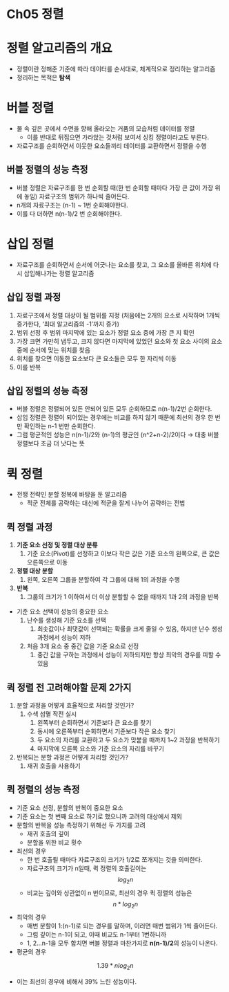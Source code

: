 # Ch05 정렬

# 정렬 알고리즘의 개요

- 정렬이란 정해준 기준에 따라 데이터를 순서대로, 체계적으로 정리하는 알고리즘
- 정리하는 목적은 **탐색**

# 버블 정렬

- 물 속 깊은 곳에서 수면을 향해 올라오는 거품의 모습처럼 데이터를 정렬
  - 이를 반대로 뒤집으면 가라앉는 것처럼 보여서 싱킹 정렬이라고도 부른다.
- 자료구조를 순회하면서 이웃한 요소들끼리 데이터를 교환하면서 정렬을 수행

## 버블 정렬의 성능 측정

- 버블 정렬은 자료구조를 한 번 순회할 때(한 번 순회할 때마다 가장 큰 값이 가장 위에 놓임) 자료구조의 범위가 하나씩 줄어든다.
- n개의 자료구조는 (n-1) ~ 1번 순회해야한다.
- 이를 다 더하면 n(n-1)/2 번 순회해야한다.

# 삽입 정렬

- 자료구조를 순회하면서 순서에 어긋나는 요소를 찾고, 그 요소를 올바른 위치에 다시 삽입해나가는 정렬 알고리즘

## 삽입 정렬 과정

1. 자료구조에서 정렬 대상이 될 범위를 지정 (처음에는 2개의 요소로 시작하며 1개씩 증가한다, ‘최대 알고리즘의 -1’까지 증가)
2. 범위 선정 후 범위 마지막에 있는 요소가 정렬 요소 중에 가장 큰 지 확인
3. 가장 크면 가만히 냅두고, 크지 않다면 마지막에 있었던 요소와 첫 요소 사이의 요소 중에 순서에 맞는 위치를 찾음
4. 위치를 찾으면 이동한 요소보다 큰 요소들은 모두 한 자리씩 이동
5. 이를 반복

## 삽입 정렬의 성능 측정

- 버블 정렬은 정렬되어 있든 안되어 있든 모두 순회하므로 n(n-1)/2번 순회한다.
- 삽입 정렬은 정렬이 되어있는 경우에는 비교를 하지 않기 때문에 최선의 경우 한 번만 확인하는 n-1 번만 순회한다.
- 그럼 평균적인 성능은 n(n-1)/2와 (n-1)의 평균인 (n^2+n-2)/2이다 → 대충 버블 정렬보다 조금 더 낫다는 뜻

# 퀵 정렬

- 전쟁 전략인 분할 정복에 바탕을 둔 알고리즘
  - 적군 전체를 공략하는 대신에 적군을 잘게 나누어 공략하는 전법

## 퀵 정렬 과정

1. **기준 요소 선정 및 정렬 대상 분류**
   1. 기준 요소(Pivot)를 선정하고 이보다 작은 값은 기준 요소의 왼쪽으로, 큰 값은 오른쪽으로 이동
2. **정렬 대상 분할**
   1. 왼쪽, 오른쪽 그룹을 분할하여 각 그룹에 대해 1의 과정을 수행
3. **반복**
   1. 그룹의 크기가 1 이하여서 더 이상 분할할 수 없을 때까지 1과 2의 과정을 반복

- 기준 요소 선택이 성능의 중요한 요소
  1. 난수를 생성해 기준 요소를 선택
     1. 최솟값이나 최댓값이 선택되는 확률을 크게 줄일 수 있음, 하지만 난수 생성 과정에서 성능이 저하
  2. 처음 3개 요소 중 중간 값을 기준 요소로 선정
     1. 중간 값을 구하는 과정에서 성능이 저하되지만 항상 최악의 경우를 피할 수 있음

## 퀵 정렬 전 고려해야할 문제 2가지

1. 분할 과정을 어떻게 효율적으로 처리할 것인가?
   1. 수색 섬멸 작전 실시
      1. 왼쪽부터 순회하면서 기준보다 큰 요소를 찾기
      2. 동시에 오른쪽부터 순회하면서 기준보다 작은 요소 찾기
      3. 두 요소의 자리를 교환하고 두 요소가 맞붙을 때까지 1~2 과정을 반복하기
      4. 마지막에 오른쪽 요소와 기준 요소의 자리를 바꾸기
2. 반복되는 분할 과정은 어떻게 처리할 것인가?
   1. 재귀 호출을 사용하기

## 퀵 정렬의 성능 측정

- 기준 요소 선정, 분할의 반복이 중요한 요소
- 기준 요소는 첫 번째 요소로 하기로 했으니까 고려의 대상에서 제외
- 분할의 반복을 성능 측정하기 위해선 두 가지를 고려
  - 재귀 호출의 깊이
  - 분할을 위한 비교 횟수
- 최선의 경우
  - 한 번 호출될 때마다 자료구조의 크기가 1/2로 쪼개지는 것을 의미한다.
  - 자료구조의 크기가 n일때, 퀵 정렬의 호출길이는
  $$
  log_2n
  $$
  - 비교는 깊이와 상관없이 n 번이므로, 최선의 경우 퀵 정렬의 성능은
  $$
  n*log_2n
  $$
- 최악의 경우
  - 매번 분할이 1:(n-1)로 되는 경우를 말하며, 이러면 매번 범위가 1씩 줄어든다.
  - 그럼 깊이는 n-1이 되고, 이때 비교도 n-1부터 1번하니까
  - 1, 2…n-1을 모두 합치면 버블 정렬과 마찬가지로 **n(n-1)/2**의 성능이 나온다.
- 평균의 경우

$$
1.39*nlog_2n
$$

- 이는 최선의 경우에 비해서 39% 느린 성능이다.
